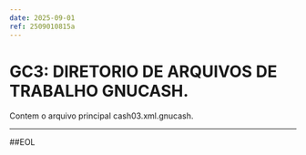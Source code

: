 ```yaml
---
date: 2025-09-01
ref: 2509010815a
---
```

# GC3: DIRETORIO DE ARQUIVOS DE TRABALHO GNUCASH.

Contem o arquivo principal cash03.xml.gnucash.


---

##EOL
